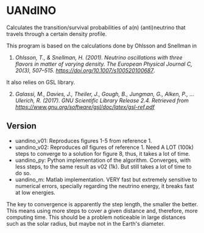 # UANdINO
Calculates the transition/survival probabilities of a(n) (anti)neutrino that travels through a certain density profile.

This program is based on the calculations done by Ohlsson and Snellman in

1. *Ohlsson, T., & Snellman, H. (2001). Neutrino oscillations with three flavors in matter of varying density. The European Physical Journal C, 20(3), 507–515. https://doi.org/10.1007/s100520100687*.

It also relies on GSL library.

2. *Galassi, M., Davies, J., Theiler, J., Gough, B., Jungman, G., Alken, P., … Ulerich, R. (2017). GNU Scientific Library Release 2.4. Retrieved from https://www.gnu.org/software/gsl/doc/latex/gsl-ref.pdf*
## Version

+ uandino_v01: Reproduces figures 1-5 from reference 1.
+ uandino_v02: Reproduces *all* figures of reference 1. Need A LOT (100k) steps to converge to a solution for figure 8, thus, it takes a lot of time.
+ uandino_py: Python implementation of the algorithm. Converges, with less steps, to the same result as v02 (1k). But still takes a lot of time to do so.
+ uandino_m: Matlab implementation. VERY fast but extremely sensitive to numerical errors, specially regarding the neutrino energy, it breaks fast at low energies.

The key to convergence is apparently the step length, the smaller the better. This means using more steps to cover a given distance and, therefore, more computing time. This should be a problem noticeable in large distances such as the solar radius, but maybe not in the Earth's diameter.
